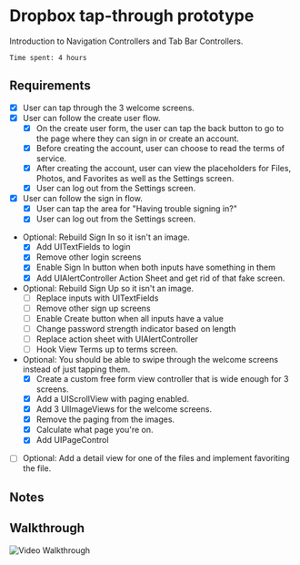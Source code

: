 # Dropbox tap-through prototype

Introduction to Navigation Controllers and Tab Bar Controllers.

`Time spent: 4 hours`

## Requirements

- [x] User can tap through the 3 welcome screens.
- [x] User can follow the create user flow.
  - [x] On the create user form, the user can tap the back button to go to the page where they can sign in or create an account.
  - [x] Before creating the account, user can choose to read the terms of service.
  - [x] After creating the account, user can view the placeholders for Files, Photos, and Favorites as well as the Settings screen.
  - [x] User can log out from the Settings screen.
- [x] User can follow the sign in flow.
  - [x] User can tap the area for "Having trouble signing in?"
  - [x] User can log out from the Settings screen.
- Optional: Rebuild Sign In so it isn't an image.
  - [x] Add UITextFields to login
  - [x] Remove other login screens
  - [x] Enable Sign In button when both inputs have something in them
  - [x] Add UIAlertController Action Sheet and get rid of that fake screen.
- Optional: Rebuild Sign Up so it isn't an image.
  - [ ] Replace inputs with UITextFields
  - [ ] Remove other sign up screens
  - [ ] Enable Create button when all inputs have a value
  - [ ] Change password strength indicator based on length
  - [ ] Replace action sheet with UIAlertController
  - [ ] Hook View Terms up to terms screen.
- Optional: You should be able to swipe through the welcome screens instead of just tapping them.
  - [x] Create a custom free form view controller that is wide enough for 3 screens.
  - [x] Add a UIScrollView with paging enabled.
  - [x] Add 3 UIImageViews for the welcome screens.
  - [x] Remove the paging from the images.
  - [x] Calculate what page you're on.
  - [x] Add UIPageControl
- [ ] Optional: Add a detail view for one of the files and implement favoriting the file.

## Notes

## Walkthrough

![Video Walkthrough](demo.gif)
